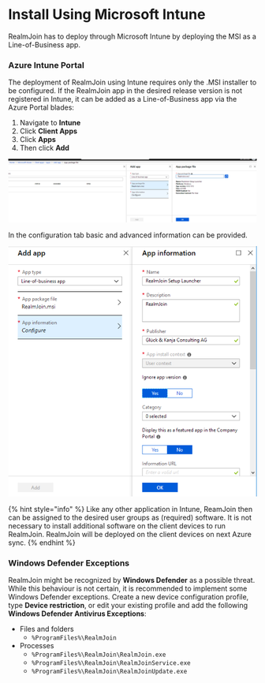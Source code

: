 # Install Using Microsoft Intune

RealmJoin has to deploy through Microsoft Intune by deploying the MSI as a Line-of-Business app.

### Azure Intune Portal

The deployment of RealmJoin using Intune requires only the .MSI installer to be configured. If the RealmJoin app in the desired release version is not registered in Intune, it can be added as a Line-of-Business app via the Azure Portal blades:

1. Navigate to **Intune**
2. Click **Client Apps**
3. Click **Apps**
4. Then click **Add**

[![RJ Intune Deploy](../.gitbook/assets/rj-intune-deploy.png)](https://github.com/realmjoin/realmjoin-gitbooks/tree/3c2250fcc0d712e1b40ac535a1766b57ce01910c/docs/media/rj-intune-deploy.png)

In the configuration tab basic and advanced information can be provided.

[![RJ Intune Deploy2](../.gitbook/assets/rj-intune-deploy2.png)](https://github.com/realmjoin/realmjoin-gitbooks/tree/3c2250fcc0d712e1b40ac535a1766b57ce01910c/docs/media/rj-intune-deploy2.png)

{% hint style="info" %}
Like any other application in Intune, ReamJoin then can be assigned to the desired user groups as \(required\) software. It is not necessary to install additional software on the client devices to run RealmJoin. RealmJoin will be deployed on the client devices on next Azure sync.
{% endhint %}

### Windows Defender Exceptions

RealmJoin might be recognized by **Windows Defender** as a possible threat. While this behaviour is not certain, it is recommended to implement some Windows Defender exceptions. Create a new device configuration profile, type **Device restriction**, or edit your existing profile and add the following **Windows Defender Antivirus Exceptions**:

* Files and folders  
  * `%ProgramFiles%\RealmJoin`  
* Processes
  * `%ProgramFiles%\RealmJoin\RealmJoin.exe`
  * `%ProgramFiles%\RealmJoin\RealmJoinService.exe`
  * `%ProgramFiles%\RealmJoin\RealmJoinUpdate.exe`


